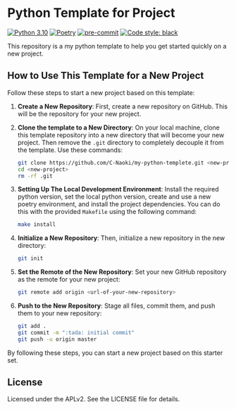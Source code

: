 # Python Template for Project
[![Python 3.10](https://img.shields.io/badge/Python-3.10-green.svg)](https://www.python.org/downloads/release/python-390/)
[![Poetry](https://img.shields.io/badge/Poetry-1.5.1-blue.svg)](https://python-poetry.org/)
[![pre-commit](https://img.shields.io/badge/pre--commit-enabled-brightgreen?logo=pre-commit&logoColor=white)](https://github.com/pre-commit/pre-commit)
[![Code style: black](https://img.shields.io/badge/code%20style-black-000000.svg)](https://github.com/psf/black)

This repository is a my python template to help you get started quickly on a new project.

## How to Use This Template for a New Project

Follow these steps to start a new project based on this template:

1. **Create a New Repository**: First, create a new repository on GitHub. This will be the repository for your new project.

2. **Clone the template to a New Directory**: On your local machine, clone this template repository into a new directory that will become your new project. Then remove the `.git` directory to completely decouple it from the template. Use these commands:

    ```bash
    git clone https://github.com/C-Naoki/my-python-templete.git <new-project>
    cd <new-project>
    rm -rf .git
    ```

3. **Setting Up The Local Development Environment**: Install the required python version, set the local python version, create and use a new poetry environment, and install the project dependencies. You can do this with the provided `Makefile` using the following command:

    ```bash
    make install
    ```

4. **Initialize a New Repository**: Then, initialize a new repository in the new directory:

    ```bash
    git init
    ```

5. **Set the Remote of the New Repository**: Set your new GitHub repository as the remote for your new project:

    ```bash
    git remote add origin <url-of-your-new-repository>
    ```

6. **Push to the New Repository**: Stage all files, commit them, and push them to your new repository:

    ```bash
    git add .
    git commit -m ":tada: initial commit"
    git push -u origin master
    ```

By following these steps, you can start a new project based on this starter set.

## License
Licensed under the APLv2. See the LICENSE file for details.

